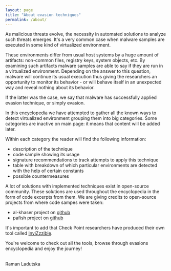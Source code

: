 ```yaml
---
layout: page
title: "About evasion techniques"
permalink: /about/
---
```


As malicious threats evolve, the necessity in automated solutions to analyze such threats emerges. It's a very common case when malware samples are executed in some kind of virtualized environment.

These environments differ from usual host systems by a huge amount of artifacts: non-common files, registry keys, system objects, etc. By examining such artifacts malware samples are able to say if they are run in a virtualized environment. Depending on the answer to this question, malware will continue its usual execution thus giving the researchers an opportunity to monitor its behavior - or will behave itself in an unexpected way and reveal nothing about its behavior. 

If the latter was the case, we say that malware has successfully applied evasion technique, or simply evasion.

In this encyclopedia we have attempted to gather all the known ways to detect virtualized environment grouping them into big categories. Some categories are inactive on main page: it means that content will be added later.

Within each category the reader will find the following information:
<ul>
<li>description of the technique</li>
<li>code sample showing its usage</li>
<li>signature recommendations to track attempts to apply this technique</li>
<li>table with breakdown of which particular environments are detected with the help of certain constants</li>
<li>possible countermeasures</li>
</ul>

A lot of solutions with implemented techniques exist in open-source community. These solutions are used throughout the encyclopedia in the form of code excerpts from them. We are giving credits to open-source projects from where code sampes were taken: 
<ul>
<li>al-khaser project on <a href="https://github.com/LordNoteworthy/al-khaser">github</a></li>
<li>pafish project on <a href="https://github.com/a0rtega/pafish">github</a></li>
</ul>

It's important to add that Check Point researchers have produced their own tool called <a href="https://github.com/CheckPointSW/InviZzzible">InviZzzible</a>.

You're welcome to check out all the tools, browse through evasions encyclopedia and enjoy the journey!

<br />
Raman Ladutska
<br />
<br />